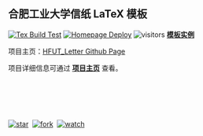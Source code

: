 ## 合肥工业大学信纸 LaTeX 模板

[![Tex Build Test](https://github.com/HFUTTUG/HFUT_Letter/actions/workflows/tex_build_test.yml/badge.svg)](https://github.com/HFUTTUG/HFUT_Letter/actions/workflows/tex_build_test.yml)
[![Homepage Deploy](https://github.com/HFUTTUG/HFUT_Letter/actions/workflows/page_deploy.yml/badge.svg)](https://github.com/HFUTTUG/HFUT_Letter/actions/workflows/page_deploy.yml)
![visitors](https://visitor-badge.glitch.me/badge?page_id=HFUTTUG.HFUT_Letter)
[**模板实例**](https://HFUTTUG.github.io/HFUT_Letter/main.pdf) 

项目主页：[HFUT_Letter Github Page](https://HFUTTUG.github.io/HFUT_Letter)

项目详细信息可通过 [**项目主页**](https://HFUTTUG.github.io/HFUT_Letter) 查看。


<br><br><br><br>

[![star](https://img.shields.io/github/stars/HFUTTUG/HFUT_Letter?style=social)](https://github.com/HFUTTUG/HFUT_Letter)&nbsp;
[![fork](https://img.shields.io/github/forks/HFUTTUG/HFUT_Letter?label=Fork&logo=github&style=social)](https://github.com/HFUTTUG/HFUT_Letter/fork)&nbsp;
[![watch](https://img.shields.io/github/watchers/HFUTTUG/HFUT_Letter?label=Watch&logo=github&style=social)](https://github.com/HFUTTUG/HFUT_Letter)&nbsp;
